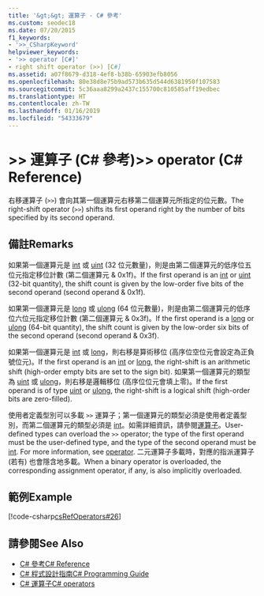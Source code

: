 ```yaml
---
title: '&gt;&gt; 運算子 - C# 參考'
ms.custom: seodec18
ms.date: 07/20/2015
f1_keywords:
- '>>_CSharpKeyword'
helpviewer_keywords:
- '>> operator [C#]'
- right shift operator (>>) [C#]
ms.assetid: a07f8679-d318-4ef8-b38b-65903efb8056
ms.openlocfilehash: 80e38d8e75b9ad573b635d544d6381950f107583
ms.sourcegitcommit: 5c36aaa8299a2437c155700c810585aff19edbec
ms.translationtype: HT
ms.contentlocale: zh-TW
ms.lasthandoff: 01/16/2019
ms.locfileid: "54333679"
---
```

# <a name="gtgt-operator-c-reference"></a><span data-ttu-id="cd88c-102">&gt;&gt; 運算子 (C# 參考)</span><span class="sxs-lookup"><span data-stu-id="cd88c-102">&gt;&gt; operator (C# Reference)</span></span>

<span data-ttu-id="cd88c-103">右移運算子 (`>>`) 會向其第一個運算元右移第二個運算元所指定的位元數。</span><span class="sxs-lookup"><span data-stu-id="cd88c-103">The right-shift operator (`>>`) shifts its first operand right by the number of bits specified by its second operand.</span></span>

## <a name="remarks"></a><span data-ttu-id="cd88c-104">備註</span><span class="sxs-lookup"><span data-stu-id="cd88c-104">Remarks</span></span>

<span data-ttu-id="cd88c-105">如果第一個運算元是 [int](../keywords/int.md) 或 [uint](../keywords/uint.md) (32 位元數量)，則是由第二個運算元的低序位五位元指定移位計數 (第二個運算元 & 0x1f)。</span><span class="sxs-lookup"><span data-stu-id="cd88c-105">If the first operand is an [int](../keywords/int.md) or [uint](../keywords/uint.md) (32-bit quantity), the shift count is given by the low-order five bits of the second operand (second operand & 0x1f).</span></span>

<span data-ttu-id="cd88c-106">如果第一個運算元是 [long](../keywords/long.md) 或 [ulong](../keywords/ulong.md) (64 位元數量)，則是由第二個運算元的低序位六位元指定移位計數 (第二個運算元 & 0x3f)。</span><span class="sxs-lookup"><span data-stu-id="cd88c-106">If the first operand is a [long](../keywords/long.md) or [ulong](../keywords/ulong.md) (64-bit quantity), the shift count is given by the low-order six bits of the second operand (second operand & 0x3f).</span></span>

<span data-ttu-id="cd88c-107">如果第一個運算元是 [int](../keywords/int.md) 或 [long](../keywords/long.md)，則右移是算術移位 (高序位空位元會設定為正負號位元)。</span><span class="sxs-lookup"><span data-stu-id="cd88c-107">If the first operand is an [int](../keywords/int.md) or [long](../keywords/long.md), the right-shift is an arithmetic shift (high-order empty bits are set to the sign bit).</span></span> <span data-ttu-id="cd88c-108">如果第一個運算元的類型為 [uint](../keywords/uint.md) 或 [ulong](../keywords/ulong.md)，則右移是邏輯移位 (高序位位元會填上零)。</span><span class="sxs-lookup"><span data-stu-id="cd88c-108">If the first operand is of type [uint](../keywords/uint.md) or [ulong](../keywords/ulong.md), the right-shift is a logical shift (high-order bits are zero-filled).</span></span>

<span data-ttu-id="cd88c-109">使用者定義型別可以多載 `>>` 運算子；第一個運算元的類型必須是使用者定義型別，而第二個運算元的類型必須是 [int](../keywords/int.md)。如需詳細資訊，請參閱[運算子](../keywords/operator.md)。</span><span class="sxs-lookup"><span data-stu-id="cd88c-109">User-defined types can overload the `>>` operator; the type of the first operand must be the user-defined type, and the type of the second operand must be [int](../keywords/int.md). For more information, see [operator](../keywords/operator.md).</span></span> <span data-ttu-id="cd88c-110">二元運算子多載時，對應的指派運算子 (若有) 也會隱含地多載。</span><span class="sxs-lookup"><span data-stu-id="cd88c-110">When a binary operator is overloaded, the corresponding assignment operator, if any, is also implicitly overloaded.</span></span>

## <a name="example"></a><span data-ttu-id="cd88c-111">範例</span><span class="sxs-lookup"><span data-stu-id="cd88c-111">Example</span></span>

[!code-csharp[csRefOperators#26](~/samples/snippets/csharp/VS_Snippets_VBCSharp/csrefOperators/CS/csrefOperators.cs#26)]

## <a name="see-also"></a><span data-ttu-id="cd88c-112">請參閱</span><span class="sxs-lookup"><span data-stu-id="cd88c-112">See Also</span></span>

- [<span data-ttu-id="cd88c-113">C# 參考</span><span class="sxs-lookup"><span data-stu-id="cd88c-113">C# Reference</span></span>](../index.md)
- [<span data-ttu-id="cd88c-114">C# 程式設計指南</span><span class="sxs-lookup"><span data-stu-id="cd88c-114">C# Programming Guide</span></span>](../../programming-guide/index.md)
- [<span data-ttu-id="cd88c-115">C# 運算子</span><span class="sxs-lookup"><span data-stu-id="cd88c-115">C# operators</span></span>](index.md)